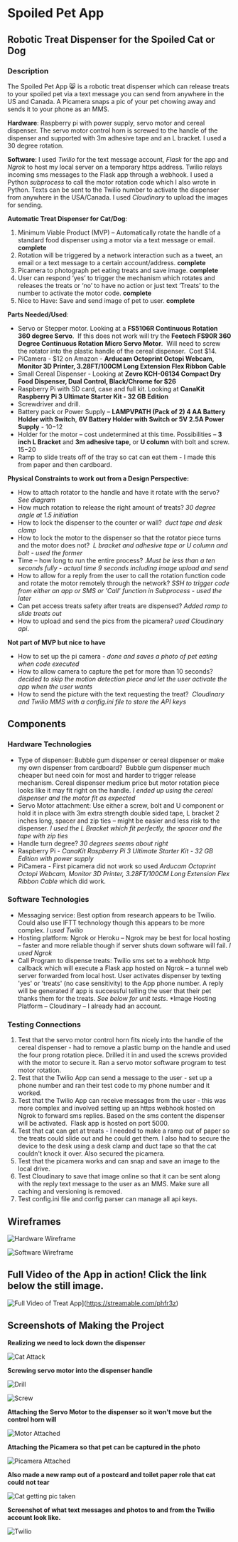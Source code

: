 # Spoiled Pet App

## Robotic Treat Dispenser for the Spoiled Cat or Dog

### Description
The Spoiled Pet App 😸 is a robotic treat dispenser which can release treats to your spoiled pet via a text message you can send from anywhere in the US and Canada. A Picamera snaps a pic of your pet chowing away and sends it to your phone as an MMS.  

**Hardware**:
Raspberry pi with power supply, servo motor and cereal dispenser. The servo motor control horn is screwed to the handle of the dispenser and supported with 3m adhesive tape and an L bracket. I used a 30 degree rotation.

**Software**: I used *Twilio* for the text message account, *Flask* for the app and *Ngrok* to host my local server on a temporary https address. Twilio relays incoming sms messages to the Flask app through a webhook. I used a Python *subprocess* to call the motor rotation code which I also wrote in Python. Texts can be sent to the Twilio number to activate the dispenser from anywhere in the USA/Canada. I used *Cloudinary* to upload the images for sending.

**Automatic Treat Dispenser for Cat/Dog**:

1. Minimum Viable Product (MVP) – Automatically rotate the handle of a standard food dispenser using a motor via a text message or email. **complete**
2. Rotation will be triggered by a network interaction such as a tweet, an email or a text message to a certain account/address. **complete**
3. Picamera to photograph pet eating treats and save image. **complete**
4. User can respond ‘yes’ to trigger the mechanism which rotates and releases the treats or ‘no’ to have no action or just text ‘Treats’ to the number to activate the motor code. **complete**
5. Nice to Have: Save and send image of pet to user. **complete**

**Parts Needed/Used**:

* Servo or Stepper motor. Looking at a **FS5106R Continuous Rotation 360 degree Servo**.  If this does not work will try the **Feetech FS90R 360 Degree Continuous Rotation Micro Servo Motor**.  Will need to screw the rotator into the plastic handle of the cereal dispenser.  Cost $14.
* PiCamera - $12 on Amazon - **Arducam Octoprint Octopi Webcam, Monitor 3D Printer, 3.28FT/100CM Long Extension Flex Ribbon Cable**
* Small Cereal Dispenser - Looking at **Zevro KCH-06134 Compact Dry Food Dispenser, Dual Control, Black/Chrome for $26**
* Raspberry Pi with SD card, case and full kit. Looking at **CanaKit Raspberry Pi 3 Ultimate Starter Kit - 32 GB Edition**
* Screwdriver and drill.
* Battery pack or Power Supply – **LAMPVPATH (Pack of 2) 4 AA Battery Holder with Switch**, **6V Battery Holder with Switch or 5V 2.5A Power Supply** - $10-$12   
* Holder for the motor – cost undetermined at this time. Possibilities – **3 inch L Bracket** and **3m adhesive tape**, or **U column** with bolt and screw. $15-$20
* Ramp to slide treats off of the tray so cat can eat them - I made this from paper and then cardboard.

**Physical Constraints to work out from a Design Perspective:**

* How to attach rotator to the handle and have it rotate with the servo?  *See diagram*
* How much rotation to release the right amount of treats? *30 degree angle at 1.5 initiation*
* How to lock the dispenser to the counter or wall?  *duct tape and desk clamp*
* How to lock the motor to the dispenser so that the rotator piece turns and the motor does not?  *L bracket and adhesive tape or U column and bolt - used the former*
* Time – how long to run the entire process? .*Must be less than a ten seconds fully - actual time 9 seconds including image upload and send*
* How to allow for a reply from the user to call the rotation function code and rotate the motor remotely through the network? *SSH to trigger code from either an app or SMS or 'Call' function in Subprocess - used the later*
* Can pet access treats safety after treats are dispensed? *Added ramp to slide treats out*
* How to upload and send the pics from the picamera? *used Cloudinary api*. 

**Not part of MVP but nice to have**

* How to set up the pi camera - *done and saves a photo of pet eating when code executed*
* How to allow camera to capture the pet for more than 10 seconds? *decided to skip the motion detection piece and let the user activate the app when the user wants*
* How to send the picture with the text requesting the treat?  *Cloudinary and Twilio MMS with a config.ini file to store the API keys*

## Components
### Hardware Technologies
* Type of dispenser: Bubble gum dispenser or cereal dispenser or make my own dispenser from cardboard?  Bubble gum dispenser much cheaper but need coin for most and harder to trigger release mechanism. Cereal dispenser medium price but motor rotation piece looks like it may fit right on the handle. *I ended up using the cereal dispenser and the motor fit as expected*
* Servo Motor attachment: Use either a screw, bolt and U component or hold it in place with 3m extra strength double sided tape, L bracket 2 inches long, spacer and zip ties – might be easier and less risk to the dispenser. *I used the L Bracket which fit perfectly, the spacer and the tape with zip ties*
* Handle turn degree? *30 degrees seems about right*
* Raspberry Pi - *CanaKit Raspberry Pi 3 Ultimate Starter Kit - 32 GB Edition with power supply*
* PiCamera - First picamera did not work so used *Arducam Octoprint Octopi Webcam, Monitor 3D Printer, 3.28FT/100CM Long Extension Flex Ribbon Cable* which did work.

### Software Technologies
* Messaging service: Best option from research appears to be Twilio. Could also use IFTT technology though this appears to be more complex. *I used Twilio*
* Hosting platform: Ngrok or Heroku – Ngrok may be best for local hosting – faster and more reliable though if server shuts down software will fail. *I used Ngrok*
* Call Program to dispense treats: Twilio sms set to a webhook http callback which will execute a Flask app hosted on Ngrok – a tunnel web server forwarded from local host. User activates dispenser by texting 'yes' or 'treats' (no case sensitivity) to the App phone number. A reply will be generated if app is successful telling the user that their pet thanks them for the treats. *See below for unit tests*.
*Image Hosting Platform – Cloudinary – I already had an account.

### Testing Connections
1. Test that the servo motor control horn fits nicely into the handle of the cereal dispenser - had to remove a plastic bump on the handle and used the four prong rotation piece. Drilled it in and used the screws provided with the motor to secure it. Ran a servo motor software program to test motor rotation.  
2. Test that the Twilio App can send a message to the user - set up a phone number and ran their test code to my phone number and it worked.
3. Test that the Twilio App can receive messages from the user - this was more complex and involved setting up an https webhook hosted on Ngrok to forward sms replies. Based on the sms content the dispenser will be activated.  Flask app is hosted on port 5000.
4. Test that cat can get at treats - I needed to make a ramp out of paper so the treats could slide out and he could get them. I also had to secure the device to the desk using a desk clamp and duct tape so that the cat couldn't knock it over. Also secured the picamera.
5. Test that the picamera works and can snap and save an image to the local drive. 
6. Test Cloudinary to save that image online so that it can be sent along with the reply text message to the user as an MMS. Make sure all caching and versioning is removed.
7. Test config.ini file and config parser can manage all api keys.

## Wireframes

![Hardware Wireframe](https://i.ibb.co/RP1qCVB/treat-dispenser-hardware-design-d-sleeper.jpg)

![Software Wireframe](https://i.ibb.co/4mx83Hn/treat-dispenser-software-design-d-sleeper.jpg)

## Full Video of the App in action! Click the link below the still image.

![Full Video of Treat App](https://i.ibb.co/x6QbsfR/Image-from-i-OS.png)](https://streamable.com/phfr3z)

## Screenshots of Making the Project

**Realizing we need to lock down the dispenser**

![Cat Attack](https://i.ibb.co/DD11yKQ/Image-from-i-OS-2.png)

**Screwing servo motor into the dispenser handle**

![Drill](https://i.ibb.co/2k1vvrx/Image-from-i-OS-1.png)

![Screw](https://i.ibb.co/fY55PzJ/Image-from-i-OS-4.png)

**Attaching the Servo Motor to the dispenser so it won't move but the control horn will**

![Motor Attached](https://i.ibb.co/vVVz4P0/Image-from-i-OS-5.png)

**Attaching the Picamera so that pet can be captured in the photo**

![Picamera Attached](https://i.ibb.co/K5kdd2Y/Image-from-i-OS-2.jpg)

**Also made a new ramp out of a postcard and toilet paper role that cat could not tear**

![Cat getting pic taken](https://i.ibb.co/92mYFJx/Image-from-i-OS-1.jpg)

**Screenshot of what text messages and photos to and from the Twilio account look like.**

![Twilio](https://i.ibb.co/CmLGFw7/IMG-9578.jpg)
